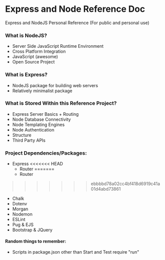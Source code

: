 # Express and Node Reference Doc
Express and NodeJS Personal Reference (For public and personal use)

### What is NodeJS?
- Server Side JavaScript Runtime Environment  
- Cross Platform Integration
- JavaScript (awesome)
- Open Source Project

### What is Express?
- NodeJS package for building web servers 
- Relatively minimalist package

### What is Stored Within this Reference Project?
- Express Server Basics + Routing
- Node Database Connectivity
- Node Templating Engines
- Node Authentication
- Structure
- Third Party APIs 

### Project Dependencies/Packages:
- Express
<<<<<<< HEAD
    -   Router
=======
  - Router
>>>>>>> ebbbbd78a02cc4bf418d6919c41a01d4abd73861
- Chalk
- Dotenv
- Morgan
- Nodemon
- ESLint
- Pug & EJS
- Bootstrap & JQuery

#### Random things to remember:
- Scripts in package.json other than Start and Test require "run"

